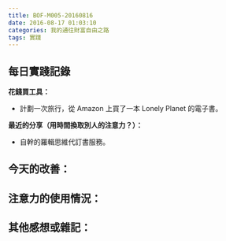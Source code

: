 ```yaml
---
title: BOF-M005-20160816
date: 2016-08-17 01:03:10
categories: 我的通往財富自由之路
tags: 實踐
---
```


## 每日實踐記錄

**花錢買工具：**
- 計劃一次旅行，從 Amazon 上買了一本 Lonely Planet 的電子書。

**最近的分享（用時間換取別人的注意力？）：**
- 自幹的羅輯思維代訂書服務。

**今天的改善：**
-

**注意力的使用情況：**
-

**其他感想或雜記：**
-
